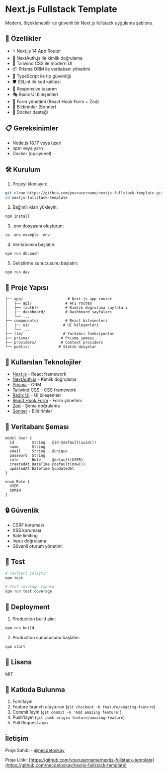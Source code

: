 # Next.js Fullstack Template

Modern, ölçeklenebilir ve güvenli bir Next.js fullstack uygulama şablonu.

## 🚀 Özellikler

- ⚡️ Next.js 14 App Router
- 🔐 NextAuth.js ile kimlik doğrulama
- 🎨 Tailwind CSS ile modern UI
- 📦 Prisma ORM ile veritabanı yönetimi
- 🔄 TypeScript ile tip güvenliği
- 🛡️ ESLint ile kod kalitesi
- 📱 Responsive tasarım
- 🎭 Radix UI bileşenleri
- 📝 Form yönetimi (React Hook Form + Zod)
- 🔔 Bildirimler (Sonner)
- 🐳 Docker desteği

## 📋 Gereksinimler

- Node.js 18.17 veya üzeri
- npm veya yarn
- Docker (opsiyonel)

## 🛠️ Kurulum

1. Projeyi klonlayın:
```bash
git clone https://github.com/yourusername/nextjs-fullstack-template.git
cd nextjs-fullstack-template
```

2. Bağımlılıkları yükleyin:
```bash
npm install
```

3. .env dosyasını oluşturun:
```bash
cp .env.example .env
```

4. Veritabanını başlatın:
```bash
npm run db:push
```

5. Geliştirme sunucusunu başlatın:
```bash
npm run dev
```

## 📁 Proje Yapısı

```
├── app/                    # Next.js app router
│   ├── api/               # API routes
│   ├── (auth)/            # Kimlik doğrulama sayfaları
│   ├── dashboard/         # Dashboard sayfaları
│   └── ...
├── components/            # React bileşenleri
│   ├── ui/               # UI bileşenleri
│   └── ...
├── lib/                  # Yardımcı fonksiyonlar
├── prisma/              # Prisma şeması
├── providers/           # Context providers
└── public/             # Statik dosyalar
```

## 🔧 Kullanılan Teknolojiler

- [Next.js](https://nextjs.org/) - React framework
- [NextAuth.js](https://next-auth.js.org/) - Kimlik doğrulama
- [Prisma](https://www.prisma.io/) - ORM
- [Tailwind CSS](https://tailwindcss.com/) - CSS framework
- [Radix UI](https://www.radix-ui.com/) - UI bileşenleri
- [React Hook Form](https://react-hook-form.com/) - Form yönetimi
- [Zod](https://zod.dev/) - Şema doğrulama
- [Sonner](https://sonner.emilkowal.ski/) - Bildirimler

## 📝 Veritabanı Şeması

```prisma
model User {
  id        String   @id @default(uuid())
  name      String
  email     String   @unique
  password  String
  role      Role     @default(USER)
  createdAt DateTime @default(now())
  updatedAt DateTime @updatedAt
}

enum Role {
  USER
  ADMIN
}
```

## 🔒 Güvenlik

- CSRF koruması
- XSS koruması
- Rate limiting
- Input doğrulama
- Güvenli oturum yönetimi

## 🧪 Test

```bash
# Testleri çalıştır
npm test

# Test coverage raporu
npm run test:coverage
```

## 🚀 Deployment

1. Production build alın:
```bash
npm run build
```

2. Production sunucusunu başlatın:
```bash
npm start
```

## 📄 Lisans

MIT

## 🤝 Katkıda Bulunma

1. Fork'layın
2. Feature branch oluşturun (`git checkout -b feature/amazing-feature`)
3. Commit'leyin (`git commit -m 'Add amazing feature'`)
4. Push'layın (`git push origin feature/amazing-feature`)
5. Pull Request açın

## İletişim

Proje Sahibi - [@necdetoskay](https://twitter.com/yourusername)

Proje Linki: [https://github.com/yourusername/nextjs-fullstack-template](https://github.com/necdetoskay/nextjs-fullstack-template)
